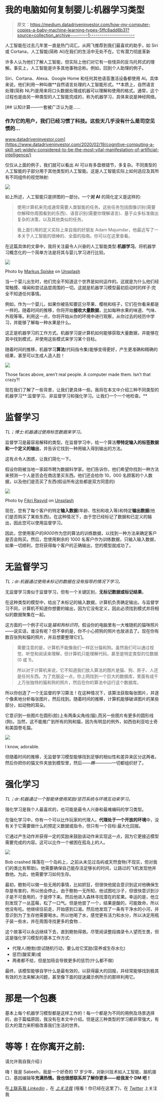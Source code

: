 # 我的电脑如何复制婴儿:机器学习类型

> 原文：<https://medium.datadriveninvestor.com/how-my-computer-copies-a-baby-machine-learning-types-5ffc8add6b31?source=collection_archive---------1----------------------->

人工智能在过去几年里一直是热门词汇。从网飞推荐到我们最喜欢的助手，如 Siri 或 Cortana，人工智能(简称 AI)在我们的生活中无处不在。它有潜力彻底革新

许多人认为他们了解人工智能，但实际上他们对它有一些怪异的反乌托邦式的理解。事实上，人工智能是许多其他事物总称。例如，回到个人助理的例子。

Siri、Cortana、Alexa、Google Home 和任何其他语音激活设备都使用 AI。具体来说，他们利用一种叫做**自然语言处理的人工智能形式。**本质上，自然语言处理(简称 NLP)是用来将口头数据处理成机器可以理解和使用的格式。通常，这个过程也是由另一种类型的人工智能完成的，称为机器学习，具体来说是神经网络。

[](https://www.datadriveninvestor.com/2020/02/19/cognitive-computing-a-skill-set-widely-considered-to-be-the-most-vital-manifestation-of-artificial-intelligence/) [## 认知计算——一套被广泛认为是……

### 作为它的用户，我们已经习惯了科技。这些天几乎没有什么是司空见惯的…

www.datadriveninvestor.com](https://www.datadriveninvestor.com/2020/02/19/cognitive-computing-a-skill-set-widely-considered-to-be-the-most-vital-manifestation-of-artificial-intelligence/) 

仅仅从上面的例子，我们就可以看出 AI 可以有多盘根错节，多复杂。不同类型的人工智能的子部分用于其他类型的人工智能。这是人工智能实际上如何适应及其所有不同组件的视觉映射:

![](img/75593ea23e101bbce2af8780c52719f2.png)

如上所述，人工智能只是拼图的一部分。一个**对 AI** 的简化定义是这样的:

> 使用计算机来完成通常需要人类智能的任务。这些任务包括图像识别(需要你解释你周围看到的东西)、语音识别(需要你理解语言)、基于众多标准做出复杂的决策，以及其他类似的任务。

> 我上面引用的定义实际上来自我的好朋友 Adam Majumdar，他最近写了一本关于人工智能的很棒的、全面的指南。你可以在这里查看。

在这篇具体的文章中，我将关注最令人兴奋的人工智能类型:**机器学习**。将机器学习概念化的一个简单方法是将其与婴儿学习进行比较。

![](img/9cf050e3876637bf5a017c71b260bb24.png)

Photo by [Markus Spiske](https://unsplash.com/@markusspiske?utm_source=medium&utm_medium=referral) on [Unsplash](https://unsplash.com?utm_source=medium&utm_medium=referral)

当一个婴儿出生时，他们完全不知道这个世界是如何运作的。这就是为什么他们经常触摸、嗅闻和尝试品尝周围的一切。这就是机器学习模型最初启动时的样子:完全不知道任何事情。

例如，作为一个婴儿，如果你被告知要区分苹果、樱桃和桔子，它们在你看来都是一样的。随着时间的推移，你将开始**接收大量数据**，比如每种水果的味道、气味、外观等等。利用这一点，你将开始从你的环境中进行观察，从你过去的经历中学习，并能够了解每一种水果是什么。

这正是机器学习的工作方式。机器学习是计算机如何能够获取大量数据，并能够在其中找到模式，并使用这些模式来学习某个目标。

随着时间的推移，机器学习**算法**(代码指令集)能够变得更好，产生更准确和精确的结果，甚至可以生成人造人脸！

![](img/0fcb62e339b6aa40c53feb72a884dd6c.png)

Those faces above, aren’t real people. A computer made them. Isn’t that crazy?!

现在我们了解了一些背景，让我们更具体一些。我将在本文中介绍三种不同类型的机器学习**:监督学习、非监督学习和强化学习。让我们一个一个地检查。**

# 监督学习

*TL；博士:机器通过使用标签数据来学习。*

监督学习是最容易解释的类型。在监督学习中，给一个算法**带特定输入的标签数据和一个定义的输出**，并告诉它找到一种用输入得到输出的方法。

这有点令人困惑，让我们简化一下。

假设你刚被当地一家超市聘为数据科学家。他们告诉你，他们希望你找到一种方法来预测一个人是否会在商店里买东西。他们还会给你 10，000 名顾客的个人数据，以及他们是否买了东西(假设所有这些都是双方同意的)

![](img/e9badc87f3280284e7e70e9a663e495d.png)

Photo by [Fikri Rasyid](https://unsplash.com/@fikrirasyid?utm_source=medium&utm_medium=referral) on [Unsplash](https://unsplash.com?utm_source=medium&utm_medium=referral)

现在，您有了每个客户的特定**输入数据**(年龄、性别和收入等)和特定**输出数据**(他们是否购买了某些东西)。在这种情况下，由于您已经标记了数据和已定义的输出，因此您可以使用监督学习。

因此，您使用客户的*9000*作为您的算法的训练数据，以找到一种方法来确定客户是否会购买。然后，您使用剩余的 1000 名客户作为训练数据，只输入输入数据，如果一切顺利，您将获得每个客户的正确输出，您的模型就成功了。

# 无监督学习

*TL；dr:机器通过使用未标记的数据在没有指导的情况下学习。*

无监督学习类似于监督学习，但有一个关键区别，**无标记数据或标记结果**。

在这种类型的模型中，给出了未标记的输入数据，计算机负责确定输出。与监督学习不同，计算机不知道你想要的输出，因为它没有定义，因此必须找到模式并将相似的数据聚集在一起。

这方面的一个例子可以是*猫和狗标识符*。假设你的电脑里有一大堆随机的猫咪照片——说实话，谁没有呢？但不幸的是，你不小心把狗的照片也放进去了。现在你有数百张狗和猫的照片，并且想要整理它们。

> 需要注意的是，计算机不能像我们一样区分猫和狗。虽然我们可以通过视觉、听觉和阅读来理解，但计算机只能理解代码，甚至是特定类型的位数据(0 或 1)。
> 
> 所以对于计算机来说，它不知道我们放入算法的图片是猫、狗、房子、人还是任何东西。为了克服这一点，你上网找到一个巨大的数据库，里面有成千上万张独特的猫和狗的照片，然后在你的算法中运行这个数据库。

所以你创造了一个无监督的学习算法！在这种情况下，该算法获取每张图片，并逐个像素地分析每张图片，然后找到。随着时间的推移，计算机能够破译图片的某些部分，如动物的耳朵。

它意识到一些图片在圆形(脸)上有两条尖角线(猫),而另一些图片有更多的圆形线(狗)。当然，这不能推广到所有的狗和猫，因为有明显的例外，如西伯利亚哈士奇和美国卷毛猫。

![](img/f2562eb9c4102c3389c5fd68641159f0.png)

I know, adorable.

但随着时间的推移，无监督学习模型能够找到足够的相似性和差异来区分这两者。然后你把你的猫文件夹放到模型里，然后——*瞧——*——一切都组织好了。

# 强化学习

*TL；dr:机器通过一个智能体使用奖励/惩罚系统与环境互动来学习。*

强化学习是我个人最喜欢的，也可能是最令人兴奋和最难编码的学习类型。

在强化学习中，你有一个可以比作玩家的代理人。**代理处于一个开放的环境**中，没有关于它需要做什么的预定义数据或指令，但只有一个目标:最大化回报。

它通过产生动作并获得一定的奖励来鼓励该动作来实现这一点，因为它更接近模型需要完成的内容。这可以比作一个被困在孤岛上的人。

![](img/d77995ba974bd62f441d456f3f53c5b0.png)

Bob crashed 降落在一个岛屿上，之前从未见过岛屿或天然食物(不现实，但对我们的类比有帮助)。他需要确保自己能存活足够长的时间，让路过的飞机发现他并救他。为此，他需要学习如何生存。

最初，鲍勃可以做一些无用的事情，比如抓狂，但很快他就会意识到这对他确保生存是有害的，所以他会停止。由于鲍勃一无所知，他试图吃沙子，但很快意识到沙子是不可食用的，于是停下来。然后他进入森林寻找潜在的浆果。幸运的是，他立刻发现了一丛蓝莓，松了一口气。但是他尝了一个，结果是酸的，可能致命，所以他没有吃。他继续往前走，开始感到口渴。然后他发现了一条有干净水的小河，并意识到为了生存他需要喝水。所以他喝了水，感觉更有活力和水分，所以决定用瓶子装一些水，并在周围寻找更多的食物…

这个故事可以永远继续下去，直到鲍勃得救。尽管阅读整段摘录令人望而生畏，但这是强化学习模型的基本工作方式:

*   代理人(鲍勃)尝试随机行动，要么给它奖励(营养或生存水化)
*   惩罚(酸浆果)或
*   两者都不给，但是加班会导致更多的惩罚(什么都不做)

最终，该模型能够自学什么是最有效的，以获得最大的回报，并经常能够找到极其有效的方法来解决问题，甚至像下面的捉迷藏示例所示的那样利用它。

# 那是一个包裹

基本上每个机器学习模型都是这样工作的！每一个都是为不同的用例及场景选择的，由于篇幅原因，我没有在本文中介绍。但是这三种类型的学习都非常强大，有巨大的潜力来积极改善我们生活的世界。

# 等等！在你离开之前:

请允许我自我介绍:)

嗨！我是 Sabeeh，我是一个好奇的 17 岁少年，对新兴技术如人工智能、脑机接口、基因编辑等**充满热情。我也很想联系并了解你更多——给我发个 DM 吧！**

在[上联系我 *Linkedin*](https://www.linkedin.com/in/sabeeh-hassany-334b6b194/) ，在 [*上关注我*](https://medium.com/@sabeehhassany) (哦看！你已经在这里了)，在 [*Twitter*](https://twitter.com/sabeehhassany) 上关注我